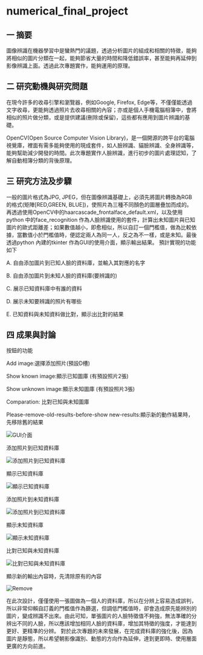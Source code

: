# numerical_final_project

## 一 摘要
圖像辨識在機器學習中是蠻熱門的議題，透過分析圖片的組成和相關的特徵，能夠將相似的圖片分類在一起，能夠節省大量的時間和降低錯誤率，甚至能夠再延伸到影像辨識上面。透過此次專題實作，能夠運用的原理。
## 二 研究動機與研究問題
在現今許多的收尋引擎和瀏覽器，例如Google, Firefox, Edge等，不僅僅能透過文字收尋，更能夠透過照片去收尋相關的內容；亦或是個人手機電腦相簿中，會將相似的照片做分類，或是提供建議(刪除或保留)，這些都有應用到圖片辨識的基礎。

OpenCV(Open Source Computer Vision Library)，是一個開源的跨平台的電腦視覺庫，裡面有需多能夠使用的現成套件，如人臉辨識、貓臉辨識、全身辨識等，能夠幫助減少開發的時間。此次專題實作人臉辨識，進行初步的圖片處理認知，了解自動相簿分類的背後原理。
## 三 研究方法及步驟
一般的圖片格式為JPG, JPEG，但在圖像辨識基礎上，必須先將圖片轉換為RGB的格式(矩陣[RED,GREEN, BLUE])，使照片為三種不同顏色的圖層疊加而成的。再透過使用OpenCV中的haarcascade_frontalface_default.xml，以及使用python 中的face_recognition 作為人臉辨識使用的套件，計算出未知圖片與已知圖片的歐式距離差；如果數值越小，即愈相似，所以自訂一個門檻值，做為比較依據，當數值小於門檻值時，便認定兩人為同一人，反之為不一樣，或是未知。最後透過python 內建的tkinter 作為GUI的使用介面，顯示輸出結果。
預計實現的功能如下

A.	自由添加圖片到已知人臉的資料庫，並輸入其對應的名字

B.	自由添加圖片到未知人臉的資料庫(要辨識的)

C.	展示已知資料庫中有誰的資料

D.	展示未知要辨識的照片有哪些

E.	已知資料與未知資料做比對，顯示出比對的結果

## 四 成果與討論
按鈕的功能

Add image:選擇添加照片(預設D槽)

Show known image:顯示已知圖庫
(有預設照片2張)

Show unknown image:顯示未知圖庫
(有預設照片3張)

Comparation: 比對已知與未知圖庫

Please-remove-old-results-before-show new-results:顯示新的動作結果時，先移除舊的結果

![GUI介面](images/GUI.png)

添加照片到已知資料庫

![添加照片到已知資料庫](images/SuccessAddImg.png)

顯示已知資料庫

![顯示已知資料庫](images/ShowDatabase.png)

添加照片到未知資料庫

![添加照片到已知資料庫](images/AddImgDatabase.png)

顯示未知資料庫

![顯示未知資料庫](images/ShowUnknownImg.png)

比對已知與未知資料庫

![比對已知與未知資料庫](images/Compare.png)

顯示新的輸出內容時，先清除原有的內容 

![Remove](images/Remove.png)

在此次設計，僅僅使用一張圖做為一個人的資料庫，所以在分辨上容易造成誤判，所以非常仰賴自訂義的門檻值作為篩選，但調低門檻值時，卻會造成原先能辨別的圖片，變成辨識不出來。由此可知，單張圖片的人臉特徵值不夠強，無法準確的分辨出不同的人臉，所以應該增加相同人臉的資料庫，增加其特徵的強度，才能達到更好、更精準的分辨。
對於此次專題的未來發展，在完成資料庫的強化後，因為圖片是靜態，所以希望朝影像識別、動態的方向作為延伸，達到更即時、使用層面更廣的方向前進。

